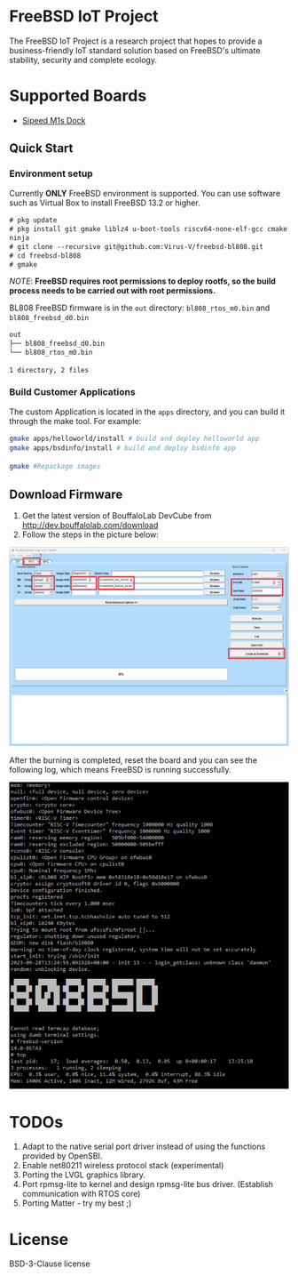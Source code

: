 # FreeBSD IoT Project
The FreeBSD IoT Project is a research project that hopes to provide a business-friendly IoT standard solution based on FreeBSD's ultimate stability, security and complete ecology.

# Supported Boards
- [Sipeed M1s Dock](https://wiki.sipeed.com/hardware/zh/maix/m1s/m1s_dock.html)

## Quick Start
### Environment setup
Currently **ONLY** FreeBSD environment is supported. You can use software such as Virtual Box to install FreeBSD 13.2 or higher.

```
# pkg update
# pkg install git gmake liblz4 u-boot-tools riscv64-none-elf-gcc cmake ninja
# git clone --recursive git@github.com:Virus-V/freebsd-bl808.git
# cd freebsd-bl808
# gmake
```
*NOTE*: **FreeBSD requires root permissions to deploy rootfs, so the build process needs to be carried out with root permissions.**

BL808 FreeBSD firmware is in the `out` directory: `bl808_rtos_m0.bin` and `bl808_freebsd_d0.bin`
```
out
├── bl808_freebsd_d0.bin
└── bl808_rtos_m0.bin

1 directory, 2 files
```

### Build Customer Applications
The custom Application is located in the `apps` directory, and you can build it through the make tool. For example:
```bash
gmake apps/helloworld/install # build and deploy helloworld app
gmake apps/bsdinfo/install # build and deploy bsdinfo app

gmake #Repackage images
```

## Download Firmware
1. Get the latest version of BouffaloLab DevCube from http://dev.bouffalolab.com/download
2. Follow the steps in the picture below:

![FlashTool](assets/BLDevCube_d0iDVi4UwD.png "Program BL808")

After the burning is completed, reset the board and you can see the following log, which means FreeBSD is running successfully.

![PuTTY](assets/putty_PLyYiMSmWe.png "FreeBSD Log")

# TODOs
1. Adapt to the native serial port driver instead of using the functions provided by OpenSBI.
2. Enable net80211 wireless protocol stack (experimental)
3. Porting the LVGL graphics library.
4. Port rpmsg-lite to kernel and design rpmsg-lite bus driver. (Establish communication with RTOS core)
5. Porting Matter - try my best ;)

# License
BSD-3-Clause license

